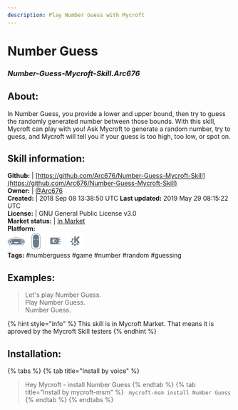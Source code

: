 ```yaml
---    
description: Play Number Guess with Mycroft  
---    
```

# Number Guess  
### _Number-Guess-Mycroft-Skill.Arc676_  
## About:  
In Number Guess, you provide a lower and upper bound, then try to guess the randomly generated number between those bounds. With this skill, Mycroft can play with you! Ask Mycroft to generate a random number, try to guess, and Mycroft will tell you if your guess is too high, too low, or spot on.

## Skill information:  
**Github:** | [https://github.com/Arc676/Number-Guess-Mycroft-Skill](https://github.com/Arc676/Number-Guess-Mycroft-Skill)  
**Owner:** | [@Arc676](https://github.com/Arc676)  
**Created:** | 2018 Sep 08 13:38:50 UTC  **Last updated:** 2019 May 29 08:15:22 UTC  
**License:** | GNU General Public License v3.0  
**Market status:** | [In Market](https://market.mycroft.ai/skill/skill-number-guess)  
**Platform:**  
 ![](../.gitbook/assets/mark-1-icon.png)  ![](../.gitbook/assets/mark-2-icon.png)  ![](../.gitbook/assets/picroft-icon.png)  ![](../.gitbook/assets/kde.png)   
**Tags:** \#numberguess \#game \#number \#random \#guessing   
## Examples:  
> Let's play Number Guess.  
> Play Number Guess.  
> Number Guess.  
  
{% hint style="info" %}
This skill is in Mycroft Market. That means it is aproved by the Mycroft Skill testers
{% endhint %}
    
## Installation:  
{% tabs %}
{% tab title="Install by voice" %}
> Hey Mycroft - install Number Guess
{% endtab %}
  {% tab title="Install by mycroft-msm" %}
``` mycroft-msm install Number Guess```
{% endtab %}
  {% endtabs %}
  